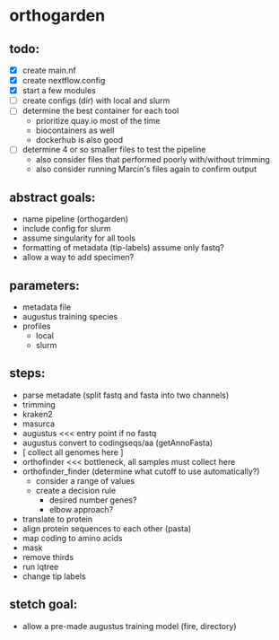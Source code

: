 # orthogarden

## todo:
- [x] create main.nf
- [x] create nextflow.config
- [x] start a few modules
- [ ] create configs (dir) with local and slurm
- [ ] determine the best container for each tool
  - prioritize quay.io most of the time
  - biocontainers as well
  - dockerhub is also good
- [ ] determine 4 or so smaller files to test the pipeline
  - also consider files that performed poorly with/without trimming
  - also consider running Marcin's files again to confirm output


## abstract goals:
- name pipeline (orthogarden)
- include config for slurm 
- assume singularity for all tools
- formatting of metadata (tip-labels)
    assume only fastq?
- allow a way to add specimen?


## parameters:
- metadata file
- augustus training species
- profiles
  - local
  - slurm


## steps:
- parse metadate (split fastq and fasta into two channels)
- trimming
- kraken2
- masurca
- augustus <<< entry point if no fastq
- augustus convert to codingseqs/aa (getAnnoFasta)
- [ collect all genomes here ]
- orthofinder <<< bottleneck, all samples must collect here
- orthofinder_finder (determine what cutoff to use automatically?)
  - consider a range of values
  - create a decision rule
    - desired number genes?
    - elbow approach?
- translate to protein
- align protein sequences to each other (pasta)
- map coding to amino acids
- mask
- remove thirds
- run iqtree
- change tip labels


## stetch goal:
- allow a pre-made augustus training model (fire, directory)


